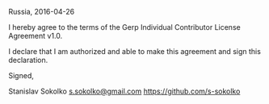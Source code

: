 Russia, 2016-04-26

I hereby agree to the terms of the Gerp Individual Contributor License
Agreement v1.0.

I declare that I am authorized and able to make this agreement and sign this
declaration.

Signed,

Stanislav Sokolko s.sokolko@gmail.com  https://github.com/s-sokolko
